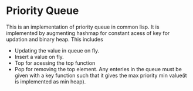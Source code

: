 # Priority Queue

This is an implementation of priority queue in common lisp. It is implemented by augmenting hashmap for constant acess of key for updation and binary heap. This includes
- Updating the value in queue on fly.
- Insert a value on fly.
- Top for acessing the top function
- Pop for removing the top element.
Any enteries in the queue must be given with a key function such that it gives the max priority min value(it is implemented as min heap).
